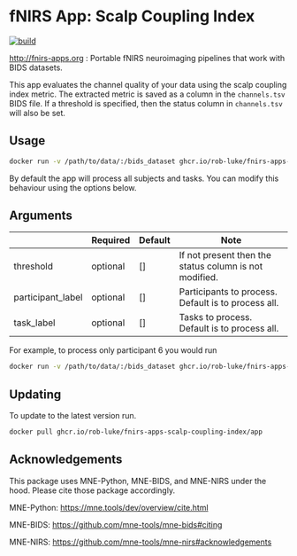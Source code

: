 # fNIRS App: Scalp Coupling Index 

[![build](https://github.com/rob-luke/fnirs-apps-scalp-coupling-index/actions/workflows/ghregistry.yml/badge.svg?branch=main)](https://github.com/rob-luke/fnirs-apps-scalp-coupling-index/actions/workflows/ghregistry.yml)

http://fnirs-apps.org : Portable fNIRS neuroimaging pipelines that work with BIDS datasets. 

This app evaluates the channel quality of your data using the scalp coupling index metric.
The extracted metric is saved as a column in the `channels.tsv` BIDS file.
If a threshold is specified, then the status column in `channels.tsv` will also be set.

## Usage

```bash
docker run -v /path/to/data/:/bids_dataset ghcr.io/rob-luke/fnirs-apps-scalp-coupling-index/app
```

By default the app will process all subjects and tasks.
You can modify this behaviour using the options below.

## Arguments

|                   | Required | Default | Note                                                   |
|-------------------|----------|---------|--------------------------------------------------------|
| threshold         | optional | []      | If not present then the status column is not modified. |
| participant_label | optional | []      | Participants to process. Default is to process all.    |
| task_label        | optional | []      | Tasks to process. Default is to process all.           |


For example, to process only participant 6 you would run


```bash
docker run -v /path/to/data/:/bids_dataset ghcr.io/rob-luke/fnirs-apps-scalp-coupling-index/app --participant_label 06
```


## Updating

To update to the latest version run.

```bash
docker pull ghcr.io/rob-luke/fnirs-apps-scalp-coupling-index/app
```


Acknowledgements
----------------

This package uses MNE-Python, MNE-BIDS, and MNE-NIRS under the hood. Please cite those package accordingly.

MNE-Python: https://mne.tools/dev/overview/cite.html

MNE-BIDS: https://github.com/mne-tools/mne-bids#citing

MNE-NIRS: https://github.com/mne-tools/mne-nirs#acknowledgements
